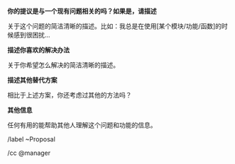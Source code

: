 **你的提议是与一个现有问题相关的吗？如果是，请描述**

关于这个问题的简洁清晰的描述。比如：我总是在使用[某个模块/功能/函数]的时候感到很困扰...


**描述你喜欢的解决办法**

关于你希望怎么解决的简洁清晰的描述。

**描述其他替代方案**

相比于上述方案，你还考虑过其他的方法吗？

**其他信息**

任何有用的能帮助其他人理解这个问题和功能的信息。


/label ~Proposal

/cc @manager
